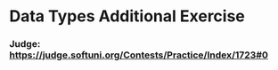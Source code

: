 # Data Types Additional Exercise
### Judge: https://judge.softuni.org/Contests/Practice/Index/1723#0
